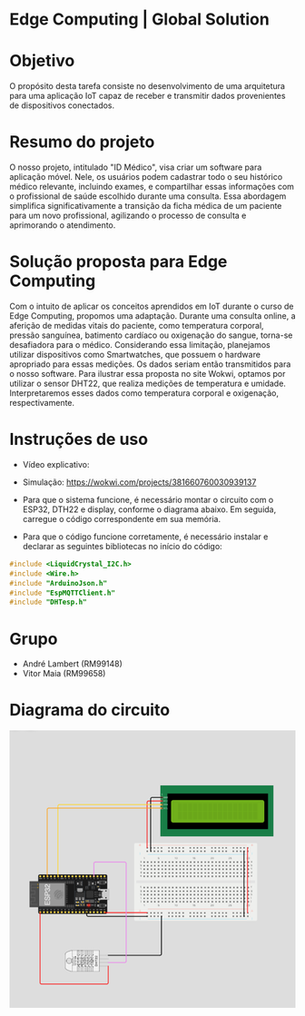# Edge Computing | Global Solution 

# Objetivo
O propósito desta tarefa consiste no desenvolvimento de uma arquitetura para uma aplicação IoT capaz de receber e transmitir dados provenientes de dispositivos conectados.

# Resumo do projeto
O nosso projeto, intitulado "ID Médico", visa criar um software para aplicação móvel. Nele, os usuários podem cadastrar todo o seu histórico médico relevante, incluindo exames, e compartilhar essas informações com o profissional de saúde escolhido durante uma consulta. Essa abordagem simplifica significativamente a transição da ficha médica de um paciente para um novo profissional, agilizando o processo de consulta e aprimorando o atendimento.

# Solução proposta para Edge Computing
Com o intuito de aplicar os conceitos aprendidos em IoT durante o curso de Edge Computing, propomos uma adaptação. Durante uma consulta online, a aferição de medidas vitais do paciente, como temperatura corporal, pressão sanguínea, batimento cardíaco ou oxigenação do sangue, torna-se desafiadora para o médico.
Considerando essa limitação, planejamos utilizar dispositivos como Smartwatches, que possuem o hardware apropriado para essas medições. Os dados seriam então transmitidos para o nosso software. Para ilustrar essa proposta no site Wokwi, optamos por utilizar o sensor DHT22, que realiza medições de temperatura e umidade. Interpretaremos esses dados como temperatura corporal e oxigenação, respectivamente.

# Instruções de uso 

- Vídeo explicativo: 
- Simulação: https://wokwi.com/projects/381660760030939137

- Para que o sistema funcione, é necessário montar o circuito com o ESP32, DTH22 e display, conforme o diagrama abaixo. Em seguida, carregue o código correspondente em sua memória.
- Para que o código funcione corretamente, é necessário instalar e declarar as seguintes bibliotecas no início do código:

```c
#include <LiquidCrystal_I2C.h>
#include <Wire.h>
#include "ArduinoJson.h"
#include "EspMQTTClient.h"
#include "DHTesp.h"
```

# Grupo
- André Lambert (RM99148)
- Vitor Maia (RM99658)

# Diagrama do circuito
![circuito](circuito.png)

